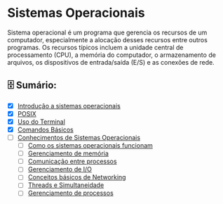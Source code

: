 # Sistemas Operacionais

Sistema operacional é um programa que gerencia os recursos de um computador, especialmente a alocação desses recursos entre outros programas. Os recursos típicos incluem a unidade central de processamento (CPU), a memória do computador, o armazenamento de arquivos, os dispositivos de entrada/saída (E/S) e as conexões de rede.

## 🗄️ Sumário:

- [x] [Introdução a sistemas operacionais](Sistemas_operacionais.md)
- [x] [POSIX](POSIX.md)
- [x] [Uso do Terminal](Terminal.md)
- [x] [Comandos Básicos](Comandos_basicos.md)
- [ ] [Conhecimentos de Sistemas Operacionais](/Conhecimentos_de_Sistemas_Operacionais/)
    - [ ] [Como os sistemas operacionais funcionam](/Conhecimentos_de_Sistemas_Operacionais/Como_os_sistemas_operacionais_funcionam.md)
    - [ ] [Gerenciamento de memória](Gerenciamento_de_memoria.md)
    - [ ] [Comunicação entre processos](Comunicação_entre_processos.md)
    - [ ] [Gerenciamento de I/O](Gerenciamento_de_I_O.md)
    - [ ] [Conceitos básicos de Networking](Conceitos_basicos_de_Networking.md)
    - [ ] [Threads e Simultaneidade](Threads_e_simultaneidade.md)
    - [ ] [Gerenciamento de processos](Gerenciamento_de_processos.md)
